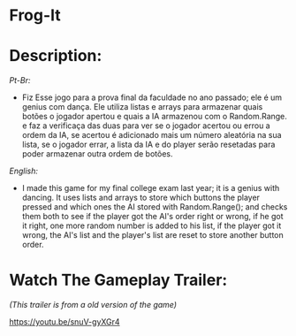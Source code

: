 # Frog-It

# Description:

*Pt-Br:*

* Fiz Esse jogo para a prova final da faculdade no ano passado; ele é um genius com dança. Ele utiliza listas e arrays para armazenar quais botões o jogador apertou e quais a IA armazenou com o Random.Range. e faz a verificaça das duas para ver se o jogador acertou ou errou a ordem da IA, se acertou é adicionado mais um número aleatória na sua lista, se o jogador errar, a lista da IA e do player serão resetadas para poder armazenar outra ordem de botões.

*English:*

* I made this game for my final college exam last year; it is a genius with dancing. It uses lists and arrays to store which buttons the player pressed and which ones the AI stored with Random.Range(); and checks them both to see if the player got the AI's order right or wrong, if he got it right, one more random number is added to his list, if the player got it wrong, the AI's list and the player's list are reset to store another button order.

# Watch The Gameplay Trailer:

*(This trailer is from a old version of the game)*

https://youtu.be/snuV-gyXGr4
